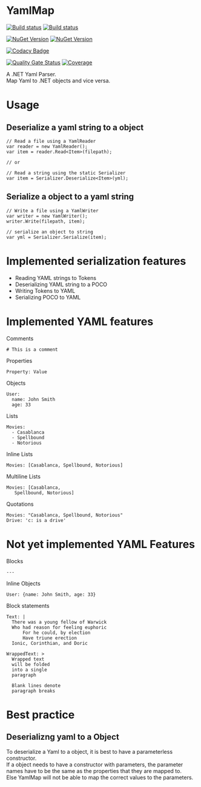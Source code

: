 # YamlMap
<!--[![GitHub Workflow Status](https://img.shields.io/github/workflow/status/WickedFlame/YamlMap/Build?label=Build&logo=Github&style=for-the-badge)](https://github.com/WickedFlame/YamlMap/actions/workflows/build.yml)-->
<!--[![GitHub Workflow Status (branch)](https://img.shields.io/github/workflow/status/WickedFlame/YamlMap/Build/dev?label=DEV&logo=github&style=for-the-badge)](https://github.com/WickedFlame/YamlMap/actions/workflows/build.yml)-->
<!--[![GitHub Workflow Status (branch)](https://img.shields.io/github/workflow/status/WickedFlame/YamlMap/linux%20build/dev?label=DEV%20LINUX&logo=github&style=for-the-badge)](https://github.com/WickedFlame/YamlMap/actions/workflows/linux.yml)-->
[![Build status](https://img.shields.io/appveyor/build/chriswalpen/yamlmap/master?label=Master&logo=appveyor&style=for-the-badge)](https://ci.appveyor.com/project/chriswalpen/yamlmap/branch/master)
[![Build status](https://img.shields.io/appveyor/build/chriswalpen/yamlmap/dev?label=Dev&logo=appveyor&style=for-the-badge)](https://ci.appveyor.com/project/chriswalpen/yamlmap/branch/dev)
  
[![NuGet Version](https://img.shields.io/nuget/v/yamlmap.svg?style=for-the-badge&label=Latest)](https://www.nuget.org/packages/yamlmap/)
[![NuGet Version](https://img.shields.io/nuget/vpre/yamlmap.svg?style=for-the-badge&label=RC)](https://www.nuget.org/packages/yamlmap/)
  
[![Codacy Badge](https://app.codacy.com/project/badge/Grade/ab8916dc1225487a8a19923e6c96d7fe)](https://www.codacy.com/gh/WickedFlame/YamlMap/dashboard?utm_source=github.com&amp;utm_medium=referral&amp;utm_content=WickedFlame/YamlMap&amp;utm_campaign=Badge_Grade)
  
[![Quality Gate Status](https://sonarcloud.io/api/project_badges/measure?project=WickedFlame_Yaml&metric=alert_status)](https://sonarcloud.io/summary/new_code?id=WickedFlame_Yaml)
[![Coverage](https://sonarcloud.io/api/project_badges/measure?project=WickedFlame_Yaml&metric=coverage)](https://sonarcloud.io/summary/new_code?id=WickedFlame_Yaml)
  
A .NET Yaml Parser.  
Map Yaml to .NET objects and vice versa.  

# Usage
## Deserialize a yaml string to a object
```
// Read a file using a YamlReader
var reader = new YamlReader();
var item = reader.Read<Item>(filepath);

// or

// Read a string using the static Serializer
var item = Serializer.Deserialize<Item>(yml);
```

## Serialize a object to a yaml string
```
// Write a file using a YamlWriter
var writer = new YamlWriter();
writer.Write(filepath, item);

// serialize an object to string
var yml = Serializer.Serialize(item);
```

# Implemented serialization features
- Reading YAML strings to Tokens
- Deserializing YAML string to a POCO
- Writing Tokens to YAML
- Serializing POCO to YAML

# Implemented YAML features
Comments
```
# This is a comment
```

Properties
```
Property: Value
```

Objects
```
User:
  name: John Smith
  age: 33
```

Lists
```
Movies:
  - Casablanca
  - Spellbound
  - Notorious
```

Inline Lists
```
Movies: [Casablanca, Spellbound, Notorious]
```

Multiline Lists
```
Movies: [Casablanca, 
   Spellbound, Notorious]
```

Quotations
```
Movies: "Casablanca, Spellbound, Notorious"
Drive: 'c: is a drive'
```

# Not yet implemented YAML Features

Blocks
```
--- 
```

Inline Objects
```
User: {name: John Smith, age: 33}
```

Block statements
```
Text: |
  There was a young fellow of Warwick
  Who had reason for feeling euphoric
      For he could, by election
      Have triune erection
  Ionic, Corinthian, and Doric

WrappedText: >
  Wrapped text
  will be folded
  into a single
  paragraph

  Blank lines denote
  paragraph breaks

```

# Best practice
## Deserializng yaml to a Object
To deserialize a Yaml to a object, it is best to have a parameterless constructor.  
If a object needs to have a constructor with parameters, the parameter names have to be the same as the properties that they are mapped to.  
Else YamlMap will not be able to map the correct values to the parameters.  
